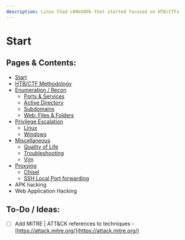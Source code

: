 ```yaml
---
description: Linux Chad c00kb00k that started focused on HTB/CTFs
---
```


# Start

## Pages & Contents:

* [Start](./)
* [HTB/CTF Methodology](w33bsec_c00kb00k/htb-ctf-methodology.md)
* [Enumeration / Recon](w33bsec_c00kb00k/enumeration-recon/)
  * [Ports & Services](w33bsec_c00kb00k/enumeration-recon/ports-and-services.md)
  * [Active Directory](w33bsec_c00kb00k/enumeration-recon/active-directory.md)
  * [Subdomains](w33bsec_c00kb00k/enumeration-recon/subdomains.md)
  * [Web: Files & Folders](w33bsec_c00kb00k/enumeration-recon/web-files-and-folders.md)
* [Privilege Escalation](w33bsec_c00kb00k/privilege-escalation/)
  * [Linux](w33bsec_c00kb00k/privilege-escalation/linux.md)
  * [Windows](w33bsec_c00kb00k/privilege-escalation/windows.md)
* [Miscellaneous](w33bsec_c00kb00k/miscellaneous/)
  * [Quality of Life](w33bsec_c00kb00k/miscellaneous/quality-of-life.md)
  * [Troubleshooting](w33bsec_c00kb00k/miscellaneous/troubleshooting.md)
  * [Vim](w33bsec_c00kb00k/miscellaneous/vim.md)
* [Proxying](w33bsec_c00kb00k/proxying-portforwarding.md)
  * [Chisel](w33bsec_c00kb00k/proxying-portforwarding.md#chisel-and-proxychains-tunneling-and-pivoting)
  * [SSH Local Port forwarding](w33bsec_c00kb00k/proxying-portforwarding.md#ssh-local-port-forwarding)
* APK hacking
* Web Application Hacking

## To-Do / Ideas:

* [ ] Add MITRE | ATT\&CK references to techniques - [https://attack.mitre.org/](https://attack.mitre.org/)
